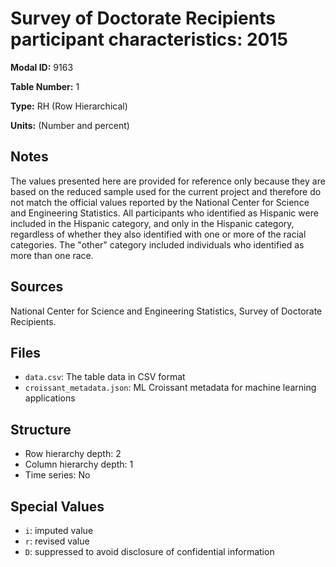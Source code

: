 # Survey of Doctorate Recipients participant characteristics: 2015

**Modal ID:** 9163

**Table Number:** 1

**Type:** RH (Row Hierarchical)

**Units:** (Number and percent)

## Notes

The values presented here are provided for reference only because they are based on the reduced sample used for the current project and therefore do not match the official values reported by the National Center for Science and Engineering Statistics. All participants who identified as Hispanic were included in the Hispanic category, and only in the Hispanic category, regardless of whether they also identified with one or more of the racial categories. The "other" category included individuals who identified as more than one race.

## Sources

National Center for Science and Engineering Statistics, Survey of Doctorate Recipients.

## Files

- `data.csv`: The table data in CSV format
- `croissant_metadata.json`: ML Croissant metadata for machine learning applications

## Structure

- Row hierarchy depth: 2
- Column hierarchy depth: 1
- Time series: No

## Special Values

- `i`: imputed value
- `r`: revised value
- `D`: suppressed to avoid disclosure of confidential information

